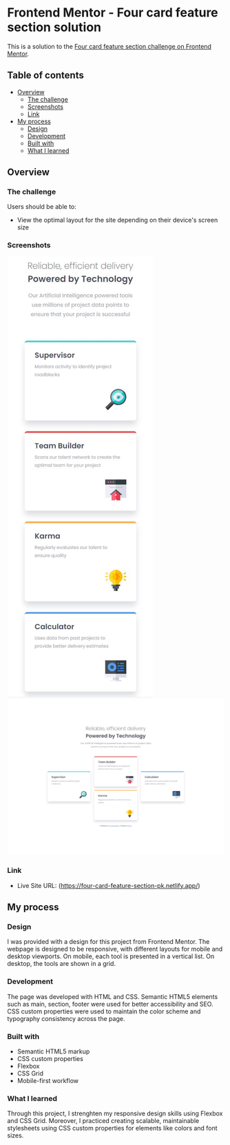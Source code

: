 # Frontend Mentor - Four card feature section solution

This is a solution to the [Four card feature section challenge on Frontend Mentor](https://www.frontendmentor.io/challenges/four-card-feature-section-weK1eFYK).

## Table of contents

- [Overview](#overview)
  - [The challenge](#the-challenge)
  - [Screenshots](#screenshots)
  - [Link](#link)
- [My process](#my-process)
  - [Design](#design)
  - [Development](#development)
  - [Built with](#built-with)
  - [What I learned](#what-i-learned)

## Overview

### The challenge

Users should be able to:

- View the optimal layout for the site depending on their device's screen size

### Screenshots

![](images/four-card-feature-section-mobile.JPG)
![](images/four-card-feature-section-desktop.JPG)


### Link

- Live Site URL: (https://four-card-feature-section-pk.netlify.app/)

## My process

### Design

I was provided with a design for this project from Frontend Mentor. The webpage is designed to be responsive, with different layouts for mobile and desktop viewports. On mobile, each tool is presented in a vertical list. On desktop, the tools are shown in a grid.

### Development

The page was developed with HTML and CSS. Semantic HTML5 elements such as main, section, footer were used for better accessibility and SEO. CSS custom properties were used to maintain the color scheme and typography consistency across the page.

### Built with

- Semantic HTML5 markup
- CSS custom properties
- Flexbox
- CSS Grid
- Mobile-first workflow

### What I learned
Through this project, I strenghten my responsive design skills using Flexbox and CSS Grid. Moreover, I practiced creating scalable, maintainable stylesheets using CSS custom properties for elements like colors and font sizes.


